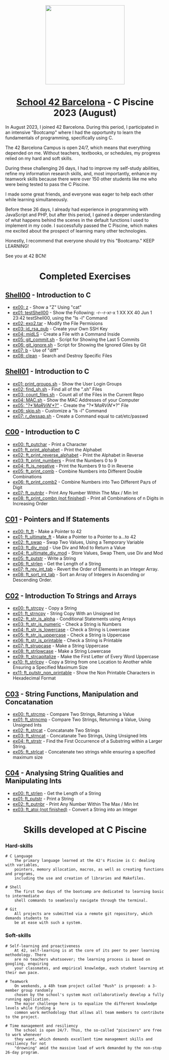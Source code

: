 <div id="header" align="center">
  <img src="https://media.giphy.com/media/Oe5oxorcv6KAcRK0bq/giphy.gif" width="250"/>
</div>

<div align="center">

# [School 42 Barcelona](https://www.42barcelona.com/es) - C Piscine 2023 (August)

</div>

In August 2023, I joined 42 Barcelona. During this period, I participated in an intensive "Bootcamp" where I had the opportunity to learn the fundamentals of programming, specifically using C.

The 42 Barcelona Campus is open 24/7, which means that everything depended on me. Without teachers, textbooks, or schedules, my progress relied on my hard and soft skills.

During these challenging 26 days, I had to improve my self-study abilities, refine my information research skills, and, most importantly, enhance my teamwork skills because there were over 150 other students like me who were being tested to pass the C Piscine.

I made some great friends, and everyone was eager to help each other while learning simultaneously.

Before these 26 days, I already had experience in programming with JavaScript and PHP, but after this period, I gained a deeper understanding of what happens behind the scenes in the default functions I used to implement in my code. I successfully passed the C Piscine, which makes me excited about the prospect of learning many other technologies.

Honestly, I recommend that everyone should try this "Bootcamp." KEEP LEARNING!

See you at 42 BCN!

<div align="center">

# Completed Exercises

</div>

## [Shell00](https://github.com/juancumbeq/42_BCN_C_Piscine_2023/tree/main/C_Piscine_Shell_00) - Introduction to C

- [ex00: z](https://github.com/juancumbeq/42_BCN_C_Piscine_2023/blob/main/C_Piscine_Shell_00/ex00/z) - Show a "Z" Using "cat"
- [ex01: testShell00](https://github.com/juancumbeq/42_BCN_C_Piscine_2023/blob/main/C_Piscine_Shell_00/ex01/testShell00) - Show the Following: -r--r-xr-x 1 XX XX 40 Jun 1 23:42 testShell00, using the "ls -l" Command
- [ex02: exo2.tar](https://github.com/juancumbeq/42_BCN_C_Piscine_2023/blob/main/C_Piscine_Shell_00/ex02/exo2.tar) - Modify the File Permisions
- [ex03: id_rsa_pub](https://github.com/juancumbeq/42_BCN_C_Piscine_2023/blob/main/C_Piscine_Shell_00/ex03/id_rsa_pub) - Create your Own SSH Key
- [ex04: midLS](https://github.com/juancumbeq/42_BCN_C_Piscine_2023/blob/main/C_Piscine_Shell_00/ex04/midLS) - Create a File with a Command Inside
- [ex05: git_commit.sh](https://github.com/juancumbeq/42_BCN_C_Piscine_2023/blob/main/C_Piscine_Shell_00/ex05/git_commit.sh) - Script for Showing the Last 5 Commits
- [ex06: git_ignore.sh](https://github.com/juancumbeq/42_BCN_C_Piscine_2023/blob/main/C_Piscine_Shell_00/ex06/git_ignore.sh) - Script for Showing the Ignored Giles by Git
- [ex07: b](https://github.com/juancumbeq/42_BCN_C_Piscine_2023/blob/main/C_Piscine_Shell_00/ex07/b) - Use of "diff"
- [ex08: clean](https://github.com/juancumbeq/42_BCN_C_Piscine_2023/blob/main/C_Piscine_Shell_00/ex08/clean) - Search and Destroy Specific Files

## [Shell01](https://github.com/juancumbeq/42_BCN_C_Piscine_2023/tree/main/C_Piscine_Shell_01) - Introduction to C

- [ex01: print_groups.sh](https://github.com/juancumbeq/42_BCN_C_Piscine_2023/blob/main/C_Piscine_Shell_01/ex01/print_groups.sh) - Show the User Login Groups
- [ex02: find_sh.sh](https://github.com/juancumbeq/42_BCN_C_Piscine_2023/blob/main/C_Piscine_Shell_01/ex02/find_sh.sh) - Find all of the ".sh" Files
- [ex03: count_files.sh](https://github.com/juancumbeq/42_BCN_C_Piscine_2023/blob/main/C_Piscine_Shell_01/ex03/count_files.sh) - Count all of the Files in the Current Repo
- [ex04: MAC.sh](https://github.com/juancumbeq/42_BCN_C_Piscine_2023/blob/main/C_Piscine_Shell_01/ex04/MAC.sh) - Show the MAC Addresses of your Computer
- [ex05: "\?$*'MaRViN'*$?\"](https://github.com/juancumbeq/42_BCN_C_Piscine_2023/blob/main/C_Piscine_Shell_01/ex05/"?$*'MaRViN'*$?") - Create the "\?$*'MaRViN'*$?\" File
- [ex06: skip.sh](https://github.com/juancumbeq/42_BCN_C_Piscine_2023/blob/main/C_Piscine_Shell_01/ex06/skip.sh) - Customize a "ls -l" Command
- [ex07: r_dwssap.sh](https://github.com/juancumbeq/42_BCN_C_Piscine_2023/blob/main/C_Piscine_Shell_01/ex07/r_dwssap.sh) - Create a Command equal to cat/etc/passwd

## [C00](https://github.com/juancumbeq/42_BCN_C_Piscine_2023/tree/main/C_Piscine_C_00) - Introduction to C

- [ex00: ft_putchar](https://github.com/juancumbeq/42_BCN_C_Piscine_2023/blob/main/C_Piscine_C_00/ex00/ft_putchar.c) - Print a Character
- [ex01: ft_print_alphabet](https://github.com/juancumbeq/42_BCN_C_Piscine_2023/blob/main/C_Piscine_C_00/ex01/ft_print_alphabet.c) - Print the Alphabet
- [ex02: ft_print_reverse_alphabet](https://github.com/juancumbeq/42_BCN_C_Piscine_2023/blob/main/C_Piscine_C_00/ex02/ft_print_reverse_alphabet.c) - Print the Alphabet in Reverse
- [ex03: ft_print_numbers](https://github.com/juancumbeq/42_BCN_C_Piscine_2023/blob/main/C_Piscine_C_00/ex03/ft_print_numbers.c) - Print the Numbers 0 to 9
- [ex04: ft_is_negative](https://github.com/juancumbeq/42_BCN_C_Piscine_2023/blob/main/C_Piscine_C_00/ex04/ft_is_negative.c) - Print the Numbers 9 to 0 in Reverse
- [ex05: ft_print_comb](https://github.com/juancumbeq/42_BCN_C_Piscine_2023/blob/main/C_Piscine_C_00/ex05/ft_print_comb.c) - Combine Numbers into Different Double Combinations
- [ex06: ft_print_comb2](https://github.com/juancumbeq/42_BCN_C_Piscine_2023/blob/main/C_Piscine_C_00/ex06/ft_print_comb2.c) - Combine Numbers into Two Different Pa¡rs of Digit
- [ex07: ft_putnbr](https://github.com/juancumbeq/42_BCN_C_Piscine_2023/blob/main/C_Piscine_C_00/ex07/ft_putnbr.c) - Print Any Number Within The Max / Min Int
- [ex08: ft_print_combn (not finished)](https://github.com/juancumbeq/42_BCN_C_Piscine_2023/blob/main/C_Piscine_C_00/ex08/ft_print_combn.c) - Print all Combinations of n Digits in Increasing Order

## [C01](https://github.com/juancumbeq/42_BCN_C_Piscine_2023/tree/main/C_Piscine_C_01) - Pointers and If Statements

- [ex00: ft_ft](https://github.com/juancumbeq/42_BCN_C_Piscine_2023/blob/main/C_Piscine_C_01/ex00/ft_ft.c) - Make a Pointer to 42
- [ex01: ft_ultimate_ft](https://github.com/juancumbeq/42_BCN_C_Piscine_2023/blob/main/C_Piscine_C_01/ex01/ft_ultimate_ft.c) - Make a Pointer to a Pointer to a...to 42
- [ex02: ft_swap](https://github.com/juancumbeq/42_BCN_C_Piscine_2023/blob/main/C_Piscine_C_01/ex02/ft_swap.c) - Swap Two Values, Using a Temporary Variable
- [ex03: ft_div_mod](https://github.com/juancumbeq/42_BCN_C_Piscine_2023/blob/main/C_Piscine_C_01/ex03/ft_div_mod.c) - Use Div and Mod to Return a Value
- [ex04: ft_ultimate_div_mod](https://github.com/juancumbeq/42_BCN_C_Piscine_2023/blob/main/C_Piscine_C_01/ex04/ft_ultimate_div_mod.c) - Store Values, Swap Them, use Div and Mod
- [ex05: ft_putstr](https://github.com/juancumbeq/42_BCN_C_Piscine_2023/blob/main/C_Piscine_C_01/ex05/ft_putstr.c) - Write a String
- [ex06: ft_strlen](https://github.com/juancumbeq/42_BCN_C_Piscine_2023/blob/main/C_Piscine_C_01/ex06/ft_strlen.c) - Get the Length of a String
- [ex07: ft_rev_int_tab](https://github.com/juancumbeq/42_BCN_C_Piscine_2023/blob/main/C_Piscine_C_01/ex07/ft_rev_int_tab.c) - Revert the Order of Elements in an Integer Array.
- [ex08: ft_sort_int_tab](https://github.com/juancumbeq/42_BCN_C_Piscine_2023/blob/main/C_Piscine_C_01/ex08/ft_sort_int_tab.c) - Sort an Array of Integers in Ascending or Descending Order.

## [C02](https://github.com/juancumbeq/42_BCN_C_Piscine_2023/tree/main/C_Piscine_C_02) - Introduction To Strings and Arrays

- [ex00: ft_strcpy](https://github.com/juancumbeq/42_BCN_C_Piscine_2023/blob/main/C_Piscine_C_02/ex00/ft_strcpy.c) - Copy a String
- [ex01: ft_strncpy](https://github.com/juancumbeq/42_BCN_C_Piscine_2023/blob/main/C_Piscine_C_02/ex01/ft_strncpy.c) - String Copy With an Unsigned Int
- [ex02: ft_str_is_alpha](https://github.com/juancumbeq/42_BCN_C_Piscine_2023/blob/main/C_Piscine_C_02/ex02/ft_str_is_alpha.c) - Conditional Statements using Arrays
- [ex03: ft_str_is_numeric](https://github.com/juancumbeq/42_BCN_C_Piscine_2023/blob/main/C_Piscine_C_02/ex03/ft_str_is_numeric.c) - Check a String is Numbers
- [ex04: ft_str_is_lowercase](https://github.com/juancumbeq/42_BCN_C_Piscine_2023/blob/main/C_Piscine_C_02/ex04/ft_str_is_lowercase.c) - Check a String is Lowercase
- [ex05: ft_str_is_uppercase](https://github.com/juancumbeq/42_BCN_C_Piscine_2023/blob/main/C_Piscine_C_02/ex05/ft_str_is_uppercase.c) - Check a String is Uppercase
- [ex06: ft_str_is_printable](https://github.com/juancumbeq/42_BCN_C_Piscine_2023/blob/main/C_Piscine_C_02/ex06/ft_str_is_printable.c) - Check a String is Printable
- [ex07: ft_strupcase](https://github.com/juancumbeq/42_BCN_C_Piscine_2023/blob/main/C_Piscine_C_02/ex07/ft_strupcase.c) - Make a String Uppercase
- [ex08: ft_strlowcase](https://github.com/juancumbeq/42_BCN_C_Piscine_2023/blob/main/C_Piscine_C_02/ex08/ft_strlowcase.c) - Make a String Lowercase
- [ex09: ft_strcapitalize](https://github.com/juancumbeq/42_BCN_C_Piscine_2023/blob/main/C_Piscine_C_02/ex09/ft_strcapitalize.c) - Make the First Letter of Every Word Uppercase
- [ex10: ft_strlcpy](https://github.com/juancumbeq/42_BCN_C_Piscine_2023/blob/main/C_Piscine_C_02/ex10/ft_strlcpy.c) - Copy a String from one Location to Another while Ensuring a Specified Maximum Size
- [ex11: ft_putstr_non_printable](https://github.com/juancumbeq/42_BCN_C_Piscine_2023/blob/main/C_Piscine_C_02/ex11/ft_putstr_non_printable.c) - Show the Non Printable Characters in Hexadecimal Format

## [C03](https://github.com/juancumbeq/42_BCN_C_Piscine_2023/tree/main/C_Piscine_C_03) - String Functions, Manipulation and Concatanation

- [ex00: ft_strcmp](https://github.com/juancumbeq/42_BCN_C_Piscine_2023/blob/main/C_Piscine_C_03/ex00/ft_strcmp.c) - Compare Two Strings, Returning a Value
- [ex01: ft_strncmp](https://github.com/juancumbeq/42_BCN_C_Piscine_2023/blob/main/C_Piscine_C_03/ex01/ft_strncmp.c) - Compare Two Strings, Returning a Value, Using Unsigned Ints
- [ex02: ft_strcat](https://github.com/juancumbeq/42_BCN_C_Piscine_2023/blob/main/C_Piscine_C_03/ex02/ft_strcat.c) - Concatanate Two Strings
- [ex03: ft_strncat](https://github.com/juancumbeq/42_BCN_C_Piscine_2023/blob/main/C_Piscine_C_03/ex03/ft_strncat.c) - Concatanate Two Strings, Using Unsigned Ints
- [ex04: ft_strstr](https://github.com/juancumbeq/42_BCN_C_Piscine_2023/blob/main/C_Piscine_C_03/ex04/ft_strstr.c) - Find the First Occurrence of a Substring within a Larger String.
- [ex05: ft_strlcat](https://github.com/juancumbeq/42_BCN_C_Piscine_2023/blob/main/C_Piscine_C_03/ex05/ft_strlcat.c) - Concatenate two strings while ensuring a specified maximum size

## [C04](https://github.com/juancumbeq/42_BCN_C_Piscine_2023/tree/main/C_Piscine_C_04) - Analysing String Qualities and Manipulating Ints

- [ex00: ft_strlen](https://github.com/juancumbeq/42_BCN_C_Piscine_2023/blob/main/C_Piscine_C_04/ex00/ft_strlen.c) - Get the Length of a String
- [ex01: ft_putstr](https://github.com/juancumbeq/42_BCN_C_Piscine_2023/blob/main/C_Piscine_C_04/ex01/ft_putstr.c) - Print a String
- [ex02: ft_putnbr](https://github.com/juancumbeq/42_BCN_C_Piscine_2023/blob/main/C_Piscine_C_04/ex02/ft_putnbr.c) - Print Any Number Within The Max / Min Int
- [ex03: ft_atoi (not finished)](https://github.com/juancumbeq/42_BCN_C_Piscine_2023/blob/main/C_Piscine_C_04/ex03/ft_atoi.c) - Convert a String into an Integer

<div align="center">

# Skills developed at C Piscine

</div>

### Hard-skills

    # C Language
    	The primary language learned at the 42's Piscine is C: dealing with variables,
    	pointers, memory allocation, macros, as well as creating functions and programs,
    	including the use and creation of libraries and Makefiles.

    # Shell
    	The first two days of the bootcamp are dedicated to learning basic to intermediate
    	shell commands to seamlessly navigate through the terminal.

    # Git
    	All projects are submitted via a remote git repository, which demands students to
    	be at ease with such a system.

### Soft-skills

    # Self-learning and proactiveness
    	At 42, self-learning is at the core of its peer to peer learning methodology. There
    	are no teachers whatsoever; the learning process is based on googling, enquiring
    	your classmates, and empirical knowledge, each student learning at their own pace.

    # Teamwork
    	On weekends, a 48h team project called "Rush" is proposed: a 3-member group randomly
    	chosen by the school's system must collaboratively develop a fully running application.
    	The major challenge here is to equalize the different knowledge levels while finding a
    	common work methodology that allows all team members to contribute to the project.

    # Time management and resiliency
    	The school is open 24/7. Thus, the so-called "pisciners" are free to work whenever
    	they want, which demands excellent time management skills and resiliency for not
    	"drowning" amid the massive load of work demanded by the non-stop 26-day program.
